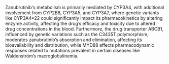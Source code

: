 Zanubrutinib's metabolism is primarily mediated by CYP3A4, with additional involvement from CYP2B6, CYP3A5, and CYP3A7, where genetic variants like CYP3A4*22 could significantly impact its pharmacokinetics by altering enzyme activity, affecting the drug’s efficacy and toxicity due to altered drug concentrations in the blood. Furthermore, the drug transporter ABCB1, influenced by genetic variations such as the C3435T polymorphism, moderates zanubrutinib’s absorption and elimination, affecting its bioavailability and distribution, while MYD88 affects pharmacodynamic responses related to mutations prevalent in certain diseases like Waldenström’s macroglobulinemia.